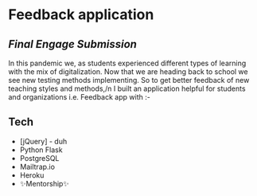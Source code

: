 # Feedback application
## _Final Engage Submission_


In this pandemic we, as students experienced different types of learning with the mix of digitalization.
Now that we are heading back to school we see new testing methods implementing. So to get better feedback of new teaching styles and methods,/n
I built an application helpful for students and organizations i.e. Feedback app with :-
## Tech

- [jQuery] - duh
- Python Flask
- PostgreSQL
- Mailtrap.io
- Heroku
- ✨Mentorship✨
